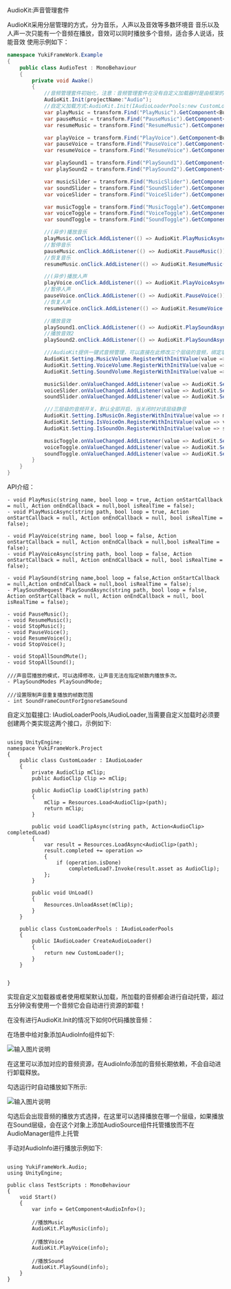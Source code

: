 AudioKit:声音管理套件

AudioKit采用分层管理的方式，分为音乐，人声以及音效等多数环境音
音乐以及人声一次只能有一个音频在播放，音效可以同时播放多个音频，适合多人说话，技能音效
使用示例如下：
``` csharp
namespace YukiFrameWork.Example
{
    public class AudioTest : MonoBehaviour
    {           
        private void Awake()
        {
            //音频管理套件初始化，注意：音频管理套件在没有自定义加载器时是由框架的ABManager资源管理模块进行加载，在进行AudioKit的初始化之前必须要对模块资源进行准备,详情查看资源管理套件ABManager文档
            AudioKit.Init(projectName:"Audio");            
            //自定义加载方式:AudioKit.Init(IAudioLoaderPools:new CustomLoaderPools());//自定义加载类在下方示例
            var playMusic = transform.Find("PlayMusic").GetComponent<Button>();
            var pauseMusic = transform.Find("PauseMusic").GetComponent<Button>();
            var resumeMusic = transform.Find("ResumeMusic").GetComponent<Button>();

            var playVoice = transform.Find("PlayVoice").GetComponent<Button>();
            var pauseVoice = transform.Find("PauseVoice").GetComponent<Button>();
            var resumeVoice = transform.Find("ResumeVoice").GetComponent<Button>();

            var playSound1 = transform.Find("PlaySound1").GetComponent<Button>();
            var playSound2 = transform.Find("PlaySound2").GetComponent<Button>();           

            var musicSilder = transform.Find("MusicSlider").GetComponent<Slider>();
            var soundSlider = transform.Find("SoundSlider").GetComponent<Slider>();
            var voiceSlider = transform.Find("VoiceSlider").GetComponent<Slider>();

            var musicToggle = transform.Find("MusicToggle").GetComponent<Toggle>();
            var voiceToggle = transform.Find("VoiceToggle").GetComponent<Toggle>();
            var soundToggle = transform.Find("SoundToggle").GetComponent<Toggle>();

            //(异步)播放音乐
            playMusic.onClick.AddListener(() => AudioKit.PlayMusicAsync("game_bg"));
            //暂停音乐
            pauseMusic.onClick.AddListener(() => AudioKit.PauseMusic());
            //恢复音乐
            resumeMusic.onClick.AddListener(() => AudioKit.ResumeMusic());

            //(异步)播放人声
            playVoice.onClick.AddListener(() => AudioKit.PlayVoiceAsync("home_bg"));
            //暂停人声
            pauseVoice.onClick.AddListener(() => AudioKit.PauseVoice());
            //恢复人声
            resumeVoice.onClick.AddListener(() => AudioKit.ResumeVoice());

            //播放音效
            playSound1.onClick.AddListener(() => AudioKit.PlaySoundAsync("game_bg"));
            //播放音效2
            playSound2.onClick.AddListener(() => AudioKit.PlaySoundAsync("home_bg"));

            ///AudioKit提供一键式音频管理，可以直接在此修改三个层级的音频，绑定事件
            AudioKit.Setting.MusicVolume.RegisterWithInitValue(value => musicSilder.value = value);
            AudioKit.Setting.VoiceVolume.RegisterWithInitValue(value => voiceSlider.value = value);
            AudioKit.Setting.SoundVolume.RegisterWithInitValue(value => soundSlider.value = value);

            musicSilder.onValueChanged.AddListener(value => AudioKit.Setting.MusicVolume.Value = value);
            voiceSlider.onValueChanged.AddListener(value => AudioKit.Setting.VoiceVolume.Value = value);
            soundSlider.onValueChanged.AddListener(value => AudioKit.Setting.SoundVolume.Value = value);

            ///三层级的音频开关，默认全部开启，当关闭时对该层级静音
            AudioKit.Setting.IsMusicOn.RegisterWithInitValue(value => musicToggle.isOn = value);
            AudioKit.Setting.IsVoiceOn.RegisterWithInitValue(value => voiceToggle.isOn = value);
            AudioKit.Setting.IsSoundOn.RegisterWithInitValue(value => soundToggle.isOn = value);

            musicToggle.onValueChanged.AddListener(value => AudioKit.Setting.IsMusicOn.Value = value);
            voiceToggle.onValueChanged.AddListener(value => AudioKit.Setting.IsVoiceOn.Value = value);
            soundToggle.onValueChanged.AddListener(value => AudioKit.Setting.IsSoundOn.Value = value);
        }
    }
}
```
API介绍：

    - void PlayMusic(string name, bool loop = true, Action onStartCallback = null, Action onEndCallback = null,bool isRealTime = false);
    - void PlayMusicAsync(string path, bool loop = true, Action onStartCallback = null, Action onEndCallback = null, bool isRealTime = false);

    - void PlayVoice(string name, bool loop = false, Action onStartCallback = null, Action onEndCallback = null,bool isRealTime = false);
    - void PlayVoiceAsync(string path, bool loop = false, Action onStartCallback = null, Action onEndCallback = null, bool isRealTime = false);

    - void PlaySound(string name,bool loop = false,Action onStartCallback = null,Action onEndCallback = null,bool isRealTime = false);
    - PlaySoundRequest PlaySoundAsync(string path, bool loop = false, Action onStartCallback = null, Action onEndCallback = null, bool isRealTime = false);

    - void PauseMusic();
    - void ResumeMusic();
    - void StopMusic();
    - void PauseVoice();
    - void ResumeVoice();
    - void StopVoice();

    - void StopAllSoundMute();
    - void StopAllSound();

    ///声音层播放的模式，可以选择修改，让声音无法在指定帧数内播放多次。
    - PlaySoundModes PlaySoundMode;

    ///设置限制声音重复播放的帧数范围
    - int SoundFrameCountForIgnoreSameSound 

自定义加载接口: IAudioLoaderPools,IAudioLoader,当需要自定义加载时必须要创建两个类实现这两个接口，示例如下:

```

using UnityEngine;
namespace YukiFrameWork.Project
{
    public class CustomLoader : IAudioLoader
    {
        private AudioClip mClip;
        public AudioClip Clip => mClip;

        public AudioClip LoadClip(string path)
        {
            mClip = Resources.Load<AudioClip>(path);
            return mClip;
        }

        public void LoadClipAsync(string path, Action<AudioClip> completedLoad)
        {
            var result = Resources.LoadAsync<AudioClip>(path);
            result.completed += operation =>
            {
                if (operation.isDone)
                    completedLoad?.Invoke(result.asset as AudioClip);
            };
        }

        public void UnLoad()
        {
            Resources.UnloadAsset(mClip);
        }
    }

    public class CustomLoaderPools : IAudioLoaderPools
    {
        public IAudioLoader CreateAudioLoader()
        {
            return new CustomLoader();
        }
    }
    

}
```

实现自定义加载器或者使用框架默认加载，所加载的音频都会进行自动托管，超过五分钟没有使用一个音频它会自动进行资源的卸载！

在没有进行AudioKit.Init的情况下如何0代码播放音频：

在场景中给对象添加AudioInfo组件如下:

![输入图片说明](Texture/1.png)

在这里可以添加对应的音频资源，在AudioInfo添加的音频长期依赖，不会自动进行卸载释放。

勾选运行时自动播放如下所示:

![输入图片说明](Texture/2.png)

勾选后会出现音频的播放方式选择，在这里可以选择播放在哪一个层级，如果播放在Sound层级，会在这个对象上添加AudioSource组件托管播放而不在AudioManager组件上托管

手动对AudioInfo进行播放示例如下:

```

using YukiFrameWork.Audio;
using UnityEngine;

public class TestScripts : MonoBehaviour
{
    void Start()
    {
        var info = GetComponent<AudioInfo>();

        //播放Music
        AudioKit.PlayMusic(info);

        //播放Voice
        AudioKit.PlayVoice(info);

        //播放Sound
        AudioKit.PlaySound(info);
    }
}

```

